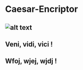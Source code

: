 # Caesar-Encriptor
![alt text](https://www.walksinsiderome.com/wp-content/uploads/2020/05/Julius-Caesar-960x636.jpg)
---
## Veni, vidi, vici !
## Wfoj, wjej, wjdj !

